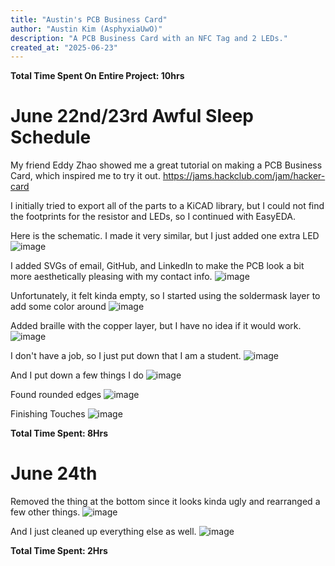 ```yaml
---
title: "Austin's PCB Business Card"
author: "Austin Kim (AsphyxiaUwO)"
description: "A PCB Business Card with an NFC Tag and 2 LEDs."
created_at: "2025-06-23"
---
```


**Total Time Spent On Entire Project: 10hrs**

# June 22nd/23rd Awful Sleep Schedule

My friend Eddy Zhao showed me a great tutorial on making a PCB Business Card, which inspired me to try it out.
https://jams.hackclub.com/jam/hacker-card

I initially tried to export all of the parts to a KiCAD library, but I could not find the footprints for the resistor and LEDs, so I continued with EasyEDA.

Here is the schematic. I made it very similar, but I just added one extra LED
![image](https://github.com/user-attachments/assets/83ee0635-1ec5-4347-8cd0-8c73d53e020d)

I added SVGs of email, GitHub, and LinkedIn to make the PCB look a bit more aesthetically pleasing with my contact info.
![image](https://github.com/user-attachments/assets/a510b3fb-3183-4436-890e-fc01c9432f61)

Unfortunately, it felt kinda empty, so I started using the soldermask layer to add some color around
![image](https://github.com/user-attachments/assets/da8e6f9e-1e78-45ed-9a8a-4df29c4fd463)

Added braille with the copper layer, but I have no idea if it would work.
![image](https://github.com/user-attachments/assets/18be601b-45c9-4c81-b1e9-602f9fc0cedf)

I don't have a job, so I just put down that I am a student.
![image](https://github.com/user-attachments/assets/0be4fec3-f219-4435-9ce9-0b6bb33df540)

And I put down a few things I do
![image](https://github.com/user-attachments/assets/ed455a84-ad83-46b9-95be-6ecd24a127d7)

Found rounded edges
![image](https://github.com/user-attachments/assets/3e36dacc-55c9-4373-8247-d7e94795732c)

Finishing Touches
![image](https://github.com/user-attachments/assets/460fda8d-01fb-4712-93f1-42deada0f711)

**Total Time Spent: 8Hrs**

# June 24th
Removed the thing at the bottom since it looks kinda ugly and rearranged a few other things.
![image](https://github.com/user-attachments/assets/1a3ad996-0c53-4266-9cc5-047eaa98dc91)

And I just cleaned up everything else as well.
![image](https://github.com/user-attachments/assets/4cbde579-b3a7-4c12-9731-086c66d184c9)

**Total Time Spent: 2Hrs**

